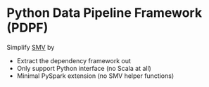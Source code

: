 # Python Data Pipeline Framework (PDPF)

Simplify [SMV](https://github.com/TresAmigosSD/SMV) by
* Extract the dependency framework out
* Only support Python interface (no Scala at all)
* Minimal PySpark extension (no SMV helper functions)

